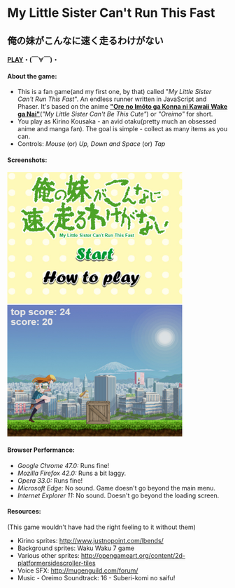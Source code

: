 # My Little Sister Can't Run This Fast
## 俺の妹がこんなに速く走るわけがない
#### [PLAY](https://rawgit.com/BrunoHautenfaust/Oreimo-Endless-Runner/master/MainGame.html)・(￣∀￣)・
#### About the game:
 - This is a fan game(and my first one, by that) called "_My Little Sister Can't Run This Fast_". An endless runner written in JavaScript and Phaser.
 It's based on the anime [**"Ore no Imōto ga Konna ni Kawaii Wake ga Nai"**](http://myanimelist.net/anime/8769/Ore_no_Imouto_ga_Konnani_Kawaii_Wake_ga_Nai)(_"My Little Sister Can't Be This Cute"_) or _"Oreimo"_ for short. 
 - You play as Kirino Kousaka - an avid otaku(pretty much an obsessed anime and manga fan). The goal is simple - collect as many items as you can.
 - Controls: _Mouse_ (or) _Up, Down and Space_ (or) _Tap_
 
#### Screenshots:
<img src="./screenshots/screen1.jpg" alt="screen1" width="400" height="300">
<img src="./screenshots/screen2.jpg" alt="screen2" width="400" height="300">

#### Browser Performance:
- _Google Chrome 47.0:_ Runs fine!
- _Mozilla Firefox 42.0:_ Runs a bit laggy.
- _Opera 33.0:_ Runs fine!
- _Microsoft Edge:_ No sound. Game doesn't go beyond the main menu. 
- _Internet Explorer 11:_ No sound. Doesn't go beyond the loading screen.

#### Resources:
(This game wouldn't have had the right feeling to it without them)
- Kirino sprites: http://www.justnopoint.com/lbends/
- Background sprites: Waku Waku 7 game
- Various other sprites: http://opengameart.org/content/2d-platformersidescroller-tiles
- Voice SFX: http://mugenguild.com/forum/
- Music - Oreimo Soundtrack: 16 - Suberi-komi no saifu!
